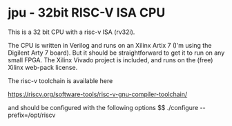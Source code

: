 # jpu - 32bit RISC-V ISA CPU

This is a 32 bit CPU with a risc-v ISA (rv32i).

The CPU is written in Verilog and runs on an Xilinx Artix 7 (I'm using the Digilent Arty 7 board). But it should be straightforward to get it to run on any small FPGA.  The Xilinx Vivado project is included, and runs on the (free) Xilinx web-pack license.

The risc-v toolchain is available here

https://riscv.org/software-tools/risc-v-gnu-compiler-toolchain/

and should be configured with the following options
$$ ./configure --prefix=/opt/riscv 